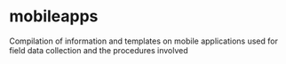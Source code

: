 # mobileapps
Compilation of information and templates on mobile applications used for field data collection and the procedures involved
